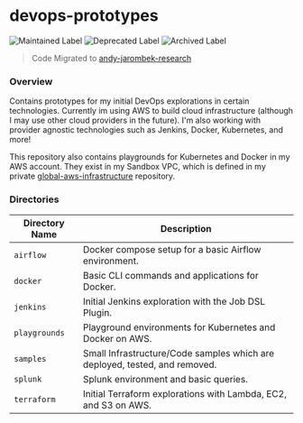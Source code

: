 # devops-prototypes

![Maintained Label](https://img.shields.io/badge/Maintained-No-red?style=for-the-badge)
![Deprecated Label](https://img.shields.io/badge/Deprecated-Yes-lightgray?style=for-the-badge)
![Archived Label](https://img.shields.io/badge/Archived-Yes-lightgray?style=for-the-badge)

> Code Migrated to [andy-jarombek-research](https://github.com/AJarombek/andy-jarombek-research)

### Overview

Contains prototypes for my initial DevOps explorations in certain technologies.  Currently im using AWS to build cloud 
infrastructure (although I may use other cloud providers in the future).  I'm also working with provider agnostic 
technologies such as Jenkins, Docker, Kubernetes, and more!

This repository also contains playgrounds for Kubernetes and Docker in my AWS account.  They exist in my Sandbox VPC, 
which is defined in my private [global-aws-infrastructure](https://github.com/AJarombek/global-aws-infrastructure) 
repository.

### Directories

| Directory Name    | Description                                                                 |
|-------------------|-----------------------------------------------------------------------------|
| `airflow`         | Docker compose setup for a basic Airflow environment.                       |
| `docker`          | Basic CLI commands and applications for Docker.                             |
| `jenkins`         | Initial Jenkins exploration with the Job DSL Plugin.                        |
| `playgrounds`     | Playground environments for Kubernetes and Docker on AWS.                   |
| `samples`         | Small Infrastructure/Code samples which are deployed, tested, and removed.  |
| `splunk`          | Splunk environment and basic queries.                                       |
| `terraform`       | Initial Terraform explorations with Lambda, EC2, and S3 on AWS.             |
